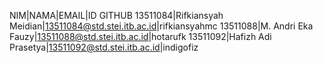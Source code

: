 NIM|NAMA|EMAIL|ID GITHUB
13511084|Rifkiansyah Meidian|13511084@std.stei.itb.ac.id|rifkiansyahmc 
13511088|M. Andri Eka Fauzy|13511088@std.stei.itb.ac.id|hotarufk
13511092|Hafizh Adi Prasetya|13511092@std.stei.itb.ac.id|indigofiz
